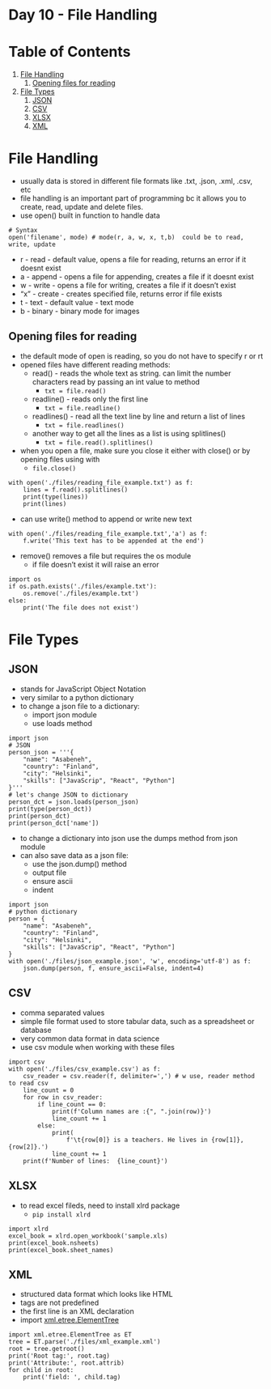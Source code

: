 # Day 10 - File Handling

# Table of Contents

1. [File Handling](craftdocs://open?blockId=2F1A4957-9905-4621-95BE-7556DBC1079D&spaceId=d367a179-adcb-7ce8-0b02-ba52d2a7c917)
   1. [Opening files for reading](craftdocs://open?blockId=364D634A-06A6-4C26-9FBF-67128C2060F7&spaceId=d367a179-adcb-7ce8-0b02-ba52d2a7c917)
2. [File Types](craftdocs://open?blockId=694C252F-75A5-466C-9911-12D5588A0B68&spaceId=d367a179-adcb-7ce8-0b02-ba52d2a7c917)
   1. [JSON](craftdocs://open?blockId=D248499A-E258-418F-8AFB-0AEADC3CBD82&spaceId=d367a179-adcb-7ce8-0b02-ba52d2a7c917)
   2. [CSV](craftdocs://open?blockId=80BC6A23-3001-4E30-A21A-F3D76C38792E&spaceId=d367a179-adcb-7ce8-0b02-ba52d2a7c917)
   3. [XLSX](craftdocs://open?blockId=759A5A4E-07BC-4380-8A72-2E18FE8718F0&spaceId=d367a179-adcb-7ce8-0b02-ba52d2a7c917)
   4. [XML](craftdocs://open?blockId=42C6622A-0B9F-4467-A55F-D9C2B186B67F&spaceId=d367a179-adcb-7ce8-0b02-ba52d2a7c917)

# File Handling

- usually data is stored in different file formats like .txt, .json, .xml, .csv, etc
- file handling is an important part of programming bc it allows you to create, read, update and delete files.
- use open() built in function to handle data

```other
# Syntax
open('filename', mode) # mode(r, a, w, x, t,b)  could be to read, write, update
```

   - r - read - default value, opens a file for reading, returns an error if it doesnt exist
   - a - append - opens a file for appending, creates a file if it doesnt exist
   - w - write - opens a file for writing, creates a file if it doesn’t exist
   - “x” - create - creates specified file, returns error if file exists
   - t - text - default value - text mode
   - b - binary - binary mode for images

## Opening files for reading

- the default mode of open is reading, so you do not have to specify r or rt
- opened files have different reading methods:
   - read() - reads the whole text as string. can limit the number characters read by passing an int value to method
      - `txt = file.read()`
   - readline() - reads only the first line
      - `txt = file.readline()`
   - readlines() - read all the text line by line and return a list of lines
      - `txt = file.readlines()`
   - another way to get all the lines as a list is using splitlines()
      - `txt = file.read().splitlines()`
- when you open a file, make sure you close it either with close() or by opening files using with
   - `file.close()`

```other
with open('./files/reading_file_example.txt') as f:
    lines = f.read().splitlines()
    print(type(lines))
    print(lines)
```

- can use write() method to append or write new text

```other
with open('./files/reading_file_example.txt','a') as f:
    f.write('This text has to be appended at the end')
```

- remove() removes a file but requires the os module
   - if file doesn’t exist it will raise an error

```other
import os
if os.path.exists('./files/example.txt'):
    os.remove('./files/example.txt')
else:
    print('The file does not exist')
```

# File Types

## JSON

- stands for JavaScript Object Notation
- very similar to a python dictionary
- to change a json file to a dictionary:
   - import json module
   - use loads method

```other
import json
# JSON
person_json = '''{
    "name": "Asabeneh",
    "country": "Finland",
    "city": "Helsinki",
    "skills": ["JavaScrip", "React", "Python"]
}'''
# let's change JSON to dictionary
person_dct = json.loads(person_json)
print(type(person_dct))
print(person_dct)
print(person_dct['name'])
```

- to change a dictionary into json use the dumps method from json module
- can also save data as a json file:
   - use the json.dump() method
   - output file
   - ensure ascii
   - indent

```other
import json
# python dictionary
person = {
    "name": "Asabeneh",
    "country": "Finland",
    "city": "Helsinki",
    "skills": ["JavaScrip", "React", "Python"]
}
with open('./files/json_example.json', 'w', encoding='utf-8') as f:
    json.dump(person, f, ensure_ascii=False, indent=4)
```

## CSV

- comma separated values
- simple file format used to store tabular data, such as a spreadsheet or database
- very common data format in data science
- use csv module when working with these files

```other
import csv
with open('./files/csv_example.csv') as f:
    csv_reader = csv.reader(f, delimiter=',') # w use, reader method to read csv
    line_count = 0
    for row in csv_reader:
        if line_count == 0:
            print(f'Column names are :{", ".join(row)}')
            line_count += 1
        else:
            print(
                f'\t{row[0]} is a teachers. He lives in {row[1]}, {row[2]}.')
            line_count += 1
    print(f'Number of lines:  {line_count}')
```

## XLSX

- to read excel fileds, need to install xlrd package
   - `pip install xlrd`

```other
import xlrd
excel_book = xlrd.open_workbook('sample.xls)
print(excel_book.nsheets)
print(excel_book.sheet_names)
```

## XML

- structured data format which looks like HTML
- tags are not predefined
- the first line is an XML declaration
- import [xml.etree.ElementTree](https://docs.python.org/2/library/xml.etree.elementtree.html)

```other
import xml.etree.ElementTree as ET
tree = ET.parse('./files/xml_example.xml')
root = tree.getroot()
print('Root tag:', root.tag)
print('Attribute:', root.attrib)
for child in root:
    print('field: ', child.tag)
```

